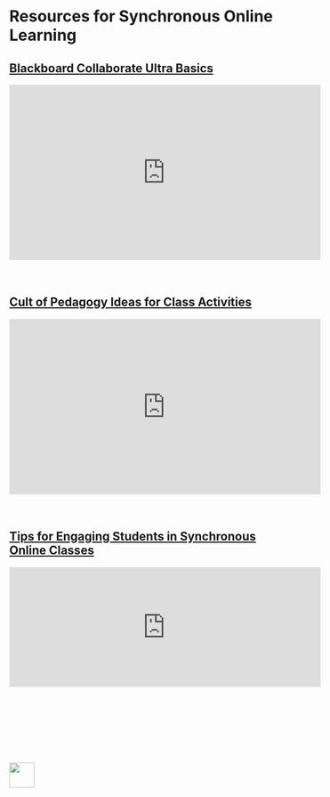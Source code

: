 # Resources for Synchronous Online Learning

## [Blackboard Collaborate Ultra Basics](https://www.youtube.com/embed/1W4sGpVmJaY)
<iframe width="560" height="315" src="https://www.youtube.com/embed/1W4sGpVmJaY" frameborder="0" allow="accelerometer; autoplay; encrypted-media; gyroscope; picture-in-picture" allowfullscreen></iframe>
<br>
<br>
<br>

## [Cult of Pedagogy Ideas for Class Activities](https://www.cultofpedagogy.com/speaking-listening-techniques/)
<iframe width="560" height="315" src="https://www.cultofpedagogy.com/speaking-listening-techniques/" frameborder="0" allow="accelerometer; autoplay; encrypted-media; gyroscope; picture-in-picture" allowfullscreen></iframe>
<br>
<br>
<br>

## [Tips for Engaging Students in Synchronous Online Classes](https://www.facultyfocus.com/articles/online-education/synchronous-online-classes-10-tips-engaging-students/)
<iframe width="560" height="215" src="https://www.facultyfocus.com/articles/online-education/synchronous-online-classes-10-tips-engaging-students/" frameborder="0" allow="accelerometer; autoplay; encrypted-media; gyroscope; picture-in-picture" allowfullscreen></iframe>
<br>
<br>
<br>



<br>
<br>
<br>
<br>
<br>
<br>

<img height="45" src="https://partycity6.scene7.com/is/image/PartyCity/_pdp_sq_?$_1000x1000_$&$product=PartyCity/610214" onclick="rickRoll()">

<script>
var rickAstley = new Audio('https://archive.org/download/NeverGonnaGiveYouUp/jocofullinterview41.mp3')
  
function rickRoll (){

rickAstley.play()
}
</script>
                                                                                            
                                                                                            
                                                                                          
